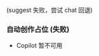 <!-- 自动生成: 日期 2025-10-03  序号 1  主题: SEO 与可访问性  模式:${CREATIVE_LEVEL} -->

(suggest 失败，尝试 chat 回退)
### 自动创作占位 (失败)
- Copilot 暂不可用
